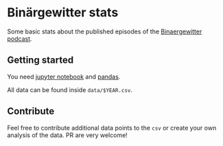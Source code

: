 Binärgewitter stats
===================

Some basic stats about the published episodes of the 
[Binaergewitter podcast](https://blog.binaergewitter.de/).


## Getting started
You need [jupyter notebook](https://jupyter.org/install)
and [pandas](https://pandas.pydata.org/pandas-docs/stable/getting_started/install.html).

All data can be found inside `data/$YEAR.csv`.


## Contribute

Feel free to contribute additional data points to the `csv`
or create your own analysis of the data.
PR are very welcome! 
